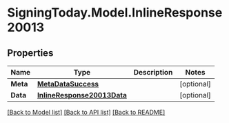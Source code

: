 
# SigningToday.Model.InlineResponse20013

## Properties

Name | Type | Description | Notes
------------ | ------------- | ------------- | -------------
**Meta** | [**MetaDataSuccess**](MetaDataSuccess.md) |  | [optional] 
**Data** | [**InlineResponse20013Data**](InlineResponse20013Data.md) |  | [optional] 

[[Back to Model list]](../README.md#documentation-for-models)
[[Back to API list]](../README.md#documentation-for-api-endpoints)
[[Back to README]](../README.md)

